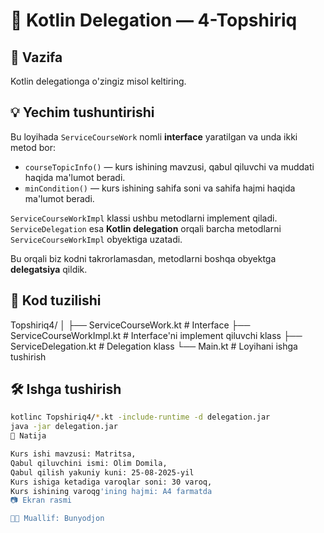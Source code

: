 # 🧩 Kotlin Delegation — 4-Topshiriq

## 📌 Vazifa
Kotlin delegationga o'zingiz misol keltiring.

## 💡 Yechim tushuntirishi
Bu loyihada `ServiceCourseWork` nomli **interface** yaratilgan va unda ikki metod bor:
- `courseTopicInfo()` — kurs ishining mavzusi, qabul qiluvchi va muddati haqida ma'lumot beradi.
- `minCondition()` — kurs ishining sahifa soni va sahifa hajmi haqida ma'lumot beradi.

`ServiceCourseWorkImpl` klassi ushbu metodlarni implement qiladi.  
`ServiceDelegation` esa **Kotlin delegation** orqali barcha metodlarni `ServiceCourseWorkImpl` obyektiga uzatadi.

Bu orqali biz kodni takrorlamasdan, metodlarni boshqa obyektga **delegatsiya** qildik.

## 📂 Kod tuzilishi
Topshiriq4/
│
├── ServiceCourseWork.kt # Interface
├── ServiceCourseWorkImpl.kt # Interface'ni implement qiluvchi klass
├── ServiceDelegation.kt # Delegation klass
└── Main.kt # Loyihani ishga tushirish



## 🛠 Ishga tushirish
```bash
kotlinc Topshiriq4/*.kt -include-runtime -d delegation.jar
java -jar delegation.jar
📜 Natija

Kurs ishi mavzusi: Matritsa,
Qabul qiluvchini ismi: Olim Domila,
Qabul qilish yakuniy kuni: 25-08-2025-yil
Kurs ishiga ketadiga varoqlar soni: 30 varoq,
Kurs ishining varoqg'ining hajmi: A4 farmatda
📷 Ekran rasmi

👨‍💻 Muallif: Bunyodjon